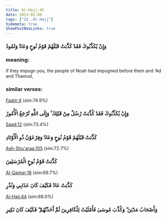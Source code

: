 ```yaml
---
title: Al-Hajj:42
date: 2013-02-09
tags: ["22 .Al-Hajj"]
hidemeta: true 
ShowPostNavLinks: true 
---
```

### وَإِنْ يُكَذِّبُوكَ فَقَدْ كَذَّبَتْ قَبْلَهُمْ قَوْمُ نُوحٍ وَعَادٌ وَثَمُودُ
### meaning: 
If they impugn you, the people of Noah had impugned before them and ‘Ad and Thamud,
### similar verses: 

[Faatir:4](/35/4) (sim:74.9%)

### وَإِنْ يُكَذِّبُوكَ فَقَدْ كُذِّبَتْ رُسُلٌ مِنْ قَبْلِكَ ۚ وَإِلَى اللَّهِ تُرْجَعُ الْأُمُورُ

[Saad:12](/38/12) (sim:73.4%)

### كَذَّبَتْ قَبْلَهُمْ قَوْمُ نُوحٍ وَعَادٌ وَفِرْعَوْنُ ذُو الْأَوْتَادِ

[Ash-Shu'araa:105](/26/105) (sim:72.7%)

### كَذَّبَتْ قَوْمُ نُوحٍ الْمُرْسَلِينَ

[Al-Qamar:18](/54/18) (sim:69.7%)

### كَذَّبَتْ عَادٌ فَكَيْفَ كَانَ عَذَابِي وَنُذُرِ

[Al-Hajj:44](/22/44) (sim:68.0%)

### وَأَصْحَابُ مَدْيَنَ ۖ وَكُذِّبَ مُوسَىٰ فَأَمْلَيْتُ لِلْكَافِرِينَ ثُمَّ أَخَذْتُهُمْ ۖ فَكَيْفَ كَانَ نَكِيرِ
